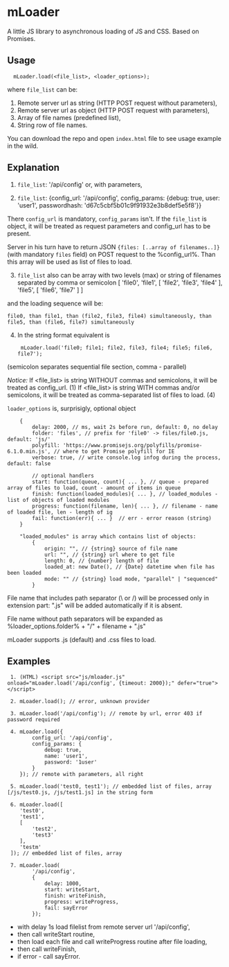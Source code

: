 mLoader
==
A little JS library to asynchronous loading of JS and CSS. Based on Promises.

Usage
--
      mLoader.load(<file_list>, <loader_options>);

where `file_list` can be:

1. Remote server url as string (HTTP POST request without parameters),
2. Remote server url as object (HTTP POST request with parameters),
3. Array of file names (predefined list),
4. String row of file names.


You can download the repo and open `index.html` file to see usage example in the wild.

Explanation
--
1) `file_list`: '/api/config' or, with parameters,

2) `file_list`: {config_url: '/api/config', config_params: {debug: true, user: 'user1', passwordhash: 'd67c5cbf5b01c9f91932e3b8def5e5f8'}}

There `config_url` is mandatory, `config_params` isn't. If the `file_list` is object, it will be treated as request parameters and config_url has to be present.
	 	
Server in his turn have to return JSON `{files: [..array of filenames..]}` (with mandatory `files` field)	on POST request to the %config_url%. Than this array will be used as list of files to load.

3) `file_list` also can be array with two levels (max) or string of filenames separated by comma or semicolon
	 	[
			'file0',
			'file1',
			[
				'file2',
				'file3',
				'file4'
			],
			'file5',
			[
				 'file6',
			 	'file7'
			]
	 	]
 		
and the loading sequence will be:
 		
    file0, than file1, than (file2, file3, file4) simultaneously, than file5, than (file6, file7) simultaneously

4) In the string format equivalent is

 		mLoader.load('file0; file1; file2, file3, file4; file5; file6, file7');
 		
(semicolon separates sequential file section, comma - parallel)

*Notice:* If <file_list> is string WITHOUT commas and semicolons, it will be treated as config_url. (1)
If <file_list> is string WITH commas and/or semicolons, it will be treated as comma-separated list of files to load. (4)

`loader_options` is, surprisigly, optional object
		
		{
			delay: 2000, // ms, wait 2s before run, default: 0, no delay
			folder: 'files', // prefix for 'file0' -> files/file0.js, default: 'js/'
			polyfill: 'https://www.promisejs.org/polyfills/promise-6.1.0.min.js', // where to get Promise polyfill for IE
			verbose: true, // write console.log infog during the process, default: false
		
			// optional handlers
			start: function(queue, count){ ... }, // queue - prepared array of files to load, count - amount of items in queue
			finish: function(loaded_modules){ ... }, // loaded_modules - list of objects of loaded modules
			progress: function(filename, len){ ... }, // filename - name of loaded file, len - length of ig
			fail: function(err){ ... }	// err - error reason (string)
		}

		"loaded_modules" is array which contains list of objects:
			{
				origin: "", // {string} source of file name
				url: "", // {string} url where to get file
				length: 0, // {number} length of file
				loaded_at: new Date(), // {Date} datetime when file has been loaded
				mode: "" // {string} load mode, "parallel" | "sequenced"
			}


File name that includes path separator (\ or /) will be processed only in extension part: ".js" will be added automatically if it is absent.

File name without path separators will be expanded as %loader_options.folder% + "/" + filename + ".js"

mLoader supports .js (default) and .css files to load.


Examples
--
 
	 1. (HTML) <script src="js/mloader.js" onload="mLoader.load('/api/config', {timeout: 2000});" defer="true"></script>

	 2. mLoader.load(); // error, unknown provider

	 3. mLoader.load('/api/config'); // remote by url, error 403 if password required

	 4. mLoader.load({
			config_url: '/api/config',
			config_params: {
				debug: true,
				name: 'user1',
				password: '1user'
			}
		}); // remote with parameters, all right

	 5. mLoader.load('test0, test1'); // embedded list of files, array [/js/test0.js, /js/test1.js] in the string form

	 6. mLoader.load([
	 	'test0',
	 	'test1', 
	 	[
	 		'test2',
	 		'test3'
	 	],
	 	'testm'
	 ]); // embedded list of files, array

	 7. mLoader.load(
		 	'/api/config', 
		 	{
		 		delay: 1000, 
		 		start: writeStart, 
		 		finish: writeFinish, 
		 		progress: writeProgress, 
		 		fail: sayError
		 	});
	 	
* with delay 1s load filelist from remote server url '/api/config', 
* then call writeStart routine, 
* then load each file and call writeProgress routine after file loading, 
* then call writeFinish, 
* if error - call sayError.
